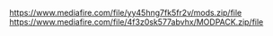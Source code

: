 https://www.mediafire.com/file/yy45hng7fk5fr2v/mods.zip/file
https://www.mediafire.com/file/4f3z0sk577abvhx/MODPACK.zip/file
